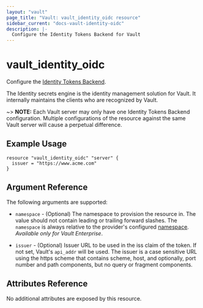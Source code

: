 ```yaml
---
layout: "vault"
page_title: "Vault: vault_identity_oidc resource"
sidebar_current: "docs-vault-identity-oidc"
description: |-
  Configure the Identity Tokens Backend for Vault
---
```


# vault\_identity\_oidc

Configure the [Identity Tokens Backend](https://www.vaultproject.io/docs/secrets/identity/index.html#identity-tokens).

The Identity secrets engine is the identity management solution for Vault. It internally maintains
the clients who are recognized by Vault.

~> **NOTE:** Each Vault server may only have one Identity Tokens Backend configuration. Multiple configurations of the resource against the same Vault server will cause a perpetual difference.

## Example Usage

```hcl
resource "vault_identity_oidc" "server" {
  issuer = "https://www.acme.com"
}
```

## Argument Reference

The following arguments are supported:

* `namespace` - (Optional) The namespace to provision the resource in.
  The value should not contain leading or trailing forward slashes.
  The `namespace` is always relative to the provider's configured [namespace](/docs/providers/vault#namespace).
   *Available only for Vault Enterprise*.

* `issuer` - (Optional) Issuer URL to be used in the iss claim of the token. If not set, Vault's
  `api_addr` will be used. The issuer is a case sensitive URL using the https scheme that contains
  scheme, host, and optionally, port number and path components, but no query or fragment
  components.

## Attributes Reference

No additional attributes are exposed by this resource.
